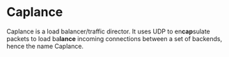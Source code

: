 # Caplance

Caplance is a load balancer/traffic director. It uses UDP to en**cap**sulate packets to load ba**lance** incoming connections between a set of backends, hence the name Caplance.
